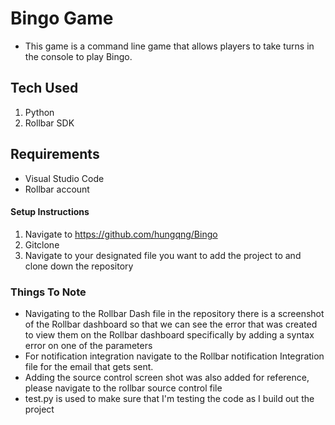 # Bingo Game
- This game is a command line game that allows players to take turns in the console to play Bingo.

## Tech Used
1. Python
2. Rollbar SDK

## Requirements
- Visual Studio Code
-  Rollbar account

#### Setup Instructions
1. Navigate to https://github.com/hungqng/Bingo
2. Gitclone
3. Navigate to your designated file you want to add the project to and clone down the repository

### Things To Note
- Navigating to the Rollbar Dash file in the repository there is a screenshot of the Rollbar dashboard so that we can see the error that was created to view them on the Rollbar dashboard specifically by adding a syntax error on one of the parameters
- For notification integration navigate to the Rollbar notification Integration file for the email that gets sent.
- Adding the source control screen shot was also added for reference, please navigate to the rollbar source control file
- test.py is used to make sure that I'm testing the code as I build out the project




